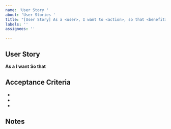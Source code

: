 ```yaml
---
name: 'User Story '
about: 'User Stories '
title: "[User Story] As a <user>, I want to <action>, so that <benefit>"
labels: ''
assignees: ''

---
```


## User Story

**As a** <!-- user role -->
**I want** <!-- action -->
**So that** <!-- benefit -->

## Acceptance Criteria

- <!-- Criterion 1 -->
- <!-- Criterion 2 -->
- <!-- Criterion 3 -->

## Notes

<!-- Any additional notes or context -->
